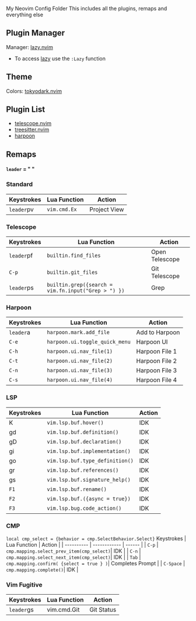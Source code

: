 My Neovim Config Folder
This includes all the plugins, remaps and everything else

## Plugin Manager
Manager: [lazy.nvim](https://github.com/folke/lazy.nvim)
- To access [lazy](https://github.com/folke/lazy.nvim) use the `:Lazy` function 

## Theme
Colors: [tokyodark.nvim](https://github.com/tiagovla/tokyodark.nvim)

## Plugin List

- [telescope.nvim](https://github.com/nvim-telescope/telescope.nvim)
- [treesitter.nvim](https://github.com/nvim-treesitter/nvim-treesitter)
- [harpoon](https://github.com/ThePrimeagen/harpoon)

## Remaps
#### `leader` = " "

### Standard
| Keystrokes | Lua Function | Action |
| ---------- | ------------ | ------ |
| `leader`pv | `vim.cmd.Ex` | Project View |

### Telescope
| Keystrokes | Lua Function | Action |
| ---------- | ------------ | ------ |
| `leader`pf | `builtin.find_files` | Open Telescope |
| `C-p` | `builtin.git_files` | Git Telescope |
| `leader`ps | `builtin.grep({search = vim.fn.input("Grep > ") })` | Grep |

### Harpoon
 Keystrokes | Lua Function | Action |
| ---------- | ------------ | ------ |
| `leader`a | `harpoon.mark.add_file` | Add to Harpoon |
| `C-e` | `harpoon.ui.toggle_quick_menu` | Harpoon UI |
| `C-h` | `harpoon.ui.nav_file(1)` | Harpoon File 1 |
| `C-t` | `harpoon.ui.nav_file(2)` | Harpoon File 2 |
| `C-n` | `harpoon.ui.nav_file(3)` | Harpoon File 3 |
| `C-s` | `harpoon.ui.nav_file(4)` | Harpoon File 4 |

### LSP
Keystrokes | Lua Function | Action |
| ---------- | ------------ | ------ |
| K | `vim.lsp.buf.hover()` | IDK |
| gd | `vim.lsp.buf.definition()` | IDK |
| gD | `vim.lsp.buf.declaration()` | IDK |
| gi | `vim.lsp.buf.implementation()` | IDK |
| go | `vim.lsp.buf.type_definition()` | IDK |
| gr | `vim.lsp.buf.references()` | IDK |
| gs | `vim.lsp.buf.signature_help()` | IDK |
| `F1` | `vim.lsp.buf.rename()` | IDK |
| `F2` | `vim.lsp.buf.({async = true})` | IDK |
| `F3` | `vim.lsp.bug.code_action()` | IDK |

### CMP
`local cmp_select = {behavior = cmp.SelectBehavior.Select}`
Keystrokes | Lua Function | Action |
| ---------- | ------------ | ------ |
| `C-p` | `cmp.mapping.select_prev_item(cmp_select)`| IDK |
| `C-n` | `cmp.mapping.select_next_item(cmp_select)`| IDK |
| `Tab` | `cmp.mapping.confirm( {select = true } )`| Completes Prompt |
| `C-Space` | `cmp.mapping.complete()`| IDK |

### Vim Fugitive
Keystrokes | Lua Function | Action |
| ---------- | ------------ | ------ |
| `leader`gs | vim.cmd.Git | Git Status |
